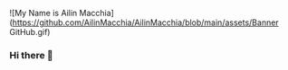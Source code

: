 
![My Name is Ailin Macchia](https://github.com/AilinMacchia/AilinMacchia/blob/main/assets/Banner GitHub.gif)
### Hi there 👋

